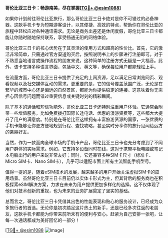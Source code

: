 **哥伦比亚三日卡：畅游南美，尽在掌握[[TG💪+ @esim1088](https://t.me/s/esim1088)]**

如果你计划前往哥伦比亚旅行，那么哥伦比亚三日卡绝对是你不可错过的必备神器。这款手机卡专为短期游客设计，以其便捷、高效的特点，帮助你在哥伦比亚的旅程中轻松应对各种通讯需求。无论是商务出差还是休闲度假，哥伦比亚三日卡都能让你随时随地保持联系，享受畅通无阻的网络体验。

哥伦比亚三日卡的核心优势在于其灵活的使用方式和超高的性价比。首先，它的激活非常简单，只需通过官方渠道购买后，按照说明书上的步骤进行注册即可。对于不熟悉当地语言或操作流程的朋友来说，这种简单的注册方式无疑是一大福音。此外，该卡支持多种语言界面，包括中文、英文等，确保每位用户都能轻松上手。

在流量方面，哥伦比亚三日卡提供了充足的上网资源，足以满足日常浏览网页、观看视频以及社交媒体互动的需求。更重要的是，它的信号覆盖范围广泛，无论是在繁华的城市中心还是偏远的自然景区，都能为你提供稳定的连接。这意味着你无需担心因信号问题而错过重要信息或关键时刻的精彩瞬间。

除了基本的通话和短信功能外，哥伦比亚三日卡还特别注重用户体验。它通常会附带一些增值服务，比如免费拨打国际长途电话、优惠的漫游资费等，这些都大大提升了用户的满意度。特别是在哥伦比亚这样拥有丰富旅游资源的国家，一张优质的手机卡能够让你更方便地规划行程、查找攻略，甚至实时分享你的旅行见闻给远方的亲朋好友。

当然，作为一款面向全球市场的手机卡产品，哥伦比亚三日卡也充分考虑到了不同用户群体的实际需求。例如，它支持多设备同时在线，这对于携带平板电脑或笔记本电脑出行的用户来说非常友好；同时，它还兼容多种SIM卡尺寸（标准卡、Micro SIM卡、Nano SIM卡），几乎可以适配市面上所有主流智能手机型号。

值得一提的是，随着eSIM技术的发展，越来越多的用户开始关注虚拟SIM卡的应用场景。虽然哥伦比亚三日卡目前仍以实体卡形式为主，但其背后的服务商也在积极探索eSIM解决方案，力求在未来为用户提供更加多样化的选择。这不仅体现了他们对技术创新的重视，也为未来的业务扩展奠定了坚实的基础。

总而言之，哥伦比亚三日卡凭借其出色的性能表现和贴心的服务设计，已经成为众多旅行者的首选。无论你是初次踏足这片热土的新手，还是已经多次往返的老朋友，这款手机卡都能为你带来前所未有的便利与安心。赶紧为自己安排一张吧，让每一次通话都成为美好回忆的一部分！

[[TG💪+ @esim1088](https://t.me/s/esim1088) ![Image](https://i.postimg.cc/4NQfJmqS/Snipaste-2025-05-13-00-14-12.png)]